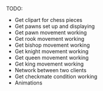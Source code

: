 TODO:

- Get clipart for chess pieces
- Get pawns set up and displaying
- Get pawn movement working
- Get rook movement working
- Get bishop movement working
- Get knight movement working
- Get queen movement working
- Get king movement working
- Network between two clients
- Get checkmate condition working
- Animations
